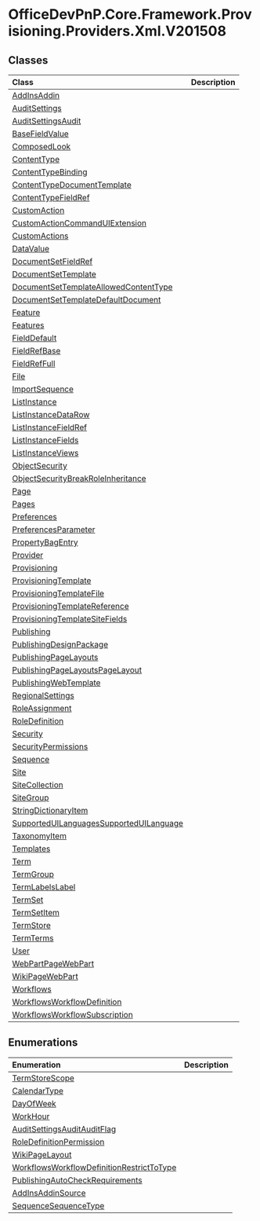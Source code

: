 # OfficeDevPnP.Core.Framework.Provisioning.Providers.Xml.V201508
## Classes
|**Class**|**Description**|
|:-----|:-----|
|[AddInsAddin](OfficeDevPnP.Core.Framework.Provisioning.Providers.Xml.V201508.AddInsAddin.md)||
|[AuditSettings](OfficeDevPnP.Core.Framework.Provisioning.Providers.Xml.V201508.AuditSettings.md)||
|[AuditSettingsAudit](OfficeDevPnP.Core.Framework.Provisioning.Providers.Xml.V201508.AuditSettingsAudit.md)||
|[BaseFieldValue](OfficeDevPnP.Core.Framework.Provisioning.Providers.Xml.V201508.BaseFieldValue.md)||
|[ComposedLook](OfficeDevPnP.Core.Framework.Provisioning.Providers.Xml.V201508.ComposedLook.md)||
|[ContentType](OfficeDevPnP.Core.Framework.Provisioning.Providers.Xml.V201508.ContentType.md)||
|[ContentTypeBinding](OfficeDevPnP.Core.Framework.Provisioning.Providers.Xml.V201508.ContentTypeBinding.md)||
|[ContentTypeDocumentTemplate](OfficeDevPnP.Core.Framework.Provisioning.Providers.Xml.V201508.ContentTypeDocumentTemplate.md)||
|[ContentTypeFieldRef](OfficeDevPnP.Core.Framework.Provisioning.Providers.Xml.V201508.ContentTypeFieldRef.md)||
|[CustomAction](OfficeDevPnP.Core.Framework.Provisioning.Providers.Xml.V201508.CustomAction.md)||
|[CustomActionCommandUIExtension](OfficeDevPnP.Core.Framework.Provisioning.Providers.Xml.V201508.CustomActionCommandUIExtension.md)||
|[CustomActions](OfficeDevPnP.Core.Framework.Provisioning.Providers.Xml.V201508.CustomActions.md)||
|[DataValue](OfficeDevPnP.Core.Framework.Provisioning.Providers.Xml.V201508.DataValue.md)||
|[DocumentSetFieldRef](OfficeDevPnP.Core.Framework.Provisioning.Providers.Xml.V201508.DocumentSetFieldRef.md)||
|[DocumentSetTemplate](OfficeDevPnP.Core.Framework.Provisioning.Providers.Xml.V201508.DocumentSetTemplate.md)||
|[DocumentSetTemplateAllowedContentType](OfficeDevPnP.Core.Framework.Provisioning.Providers.Xml.V201508.DocumentSetTemplateAllowedContentType.md)||
|[DocumentSetTemplateDefaultDocument](OfficeDevPnP.Core.Framework.Provisioning.Providers.Xml.V201508.DocumentSetTemplateDefaultDocument.md)||
|[Feature](OfficeDevPnP.Core.Framework.Provisioning.Providers.Xml.V201508.Feature.md)||
|[Features](OfficeDevPnP.Core.Framework.Provisioning.Providers.Xml.V201508.Features.md)||
|[FieldDefault](OfficeDevPnP.Core.Framework.Provisioning.Providers.Xml.V201508.FieldDefault.md)||
|[FieldRefBase](OfficeDevPnP.Core.Framework.Provisioning.Providers.Xml.V201508.FieldRefBase.md)||
|[FieldRefFull](OfficeDevPnP.Core.Framework.Provisioning.Providers.Xml.V201508.FieldRefFull.md)||
|[File](OfficeDevPnP.Core.Framework.Provisioning.Providers.Xml.V201508.File.md)||
|[ImportSequence](OfficeDevPnP.Core.Framework.Provisioning.Providers.Xml.V201508.ImportSequence.md)||
|[ListInstance](OfficeDevPnP.Core.Framework.Provisioning.Providers.Xml.V201508.ListInstance.md)||
|[ListInstanceDataRow](OfficeDevPnP.Core.Framework.Provisioning.Providers.Xml.V201508.ListInstanceDataRow.md)||
|[ListInstanceFieldRef](OfficeDevPnP.Core.Framework.Provisioning.Providers.Xml.V201508.ListInstanceFieldRef.md)||
|[ListInstanceFields](OfficeDevPnP.Core.Framework.Provisioning.Providers.Xml.V201508.ListInstanceFields.md)||
|[ListInstanceViews](OfficeDevPnP.Core.Framework.Provisioning.Providers.Xml.V201508.ListInstanceViews.md)||
|[ObjectSecurity](OfficeDevPnP.Core.Framework.Provisioning.Providers.Xml.V201508.ObjectSecurity.md)||
|[ObjectSecurityBreakRoleInheritance](OfficeDevPnP.Core.Framework.Provisioning.Providers.Xml.V201508.ObjectSecurityBreakRoleInheritance.md)||
|[Page](OfficeDevPnP.Core.Framework.Provisioning.Providers.Xml.V201508.Page.md)||
|[Pages](OfficeDevPnP.Core.Framework.Provisioning.Providers.Xml.V201508.Pages.md)||
|[Preferences](OfficeDevPnP.Core.Framework.Provisioning.Providers.Xml.V201508.Preferences.md)||
|[PreferencesParameter](OfficeDevPnP.Core.Framework.Provisioning.Providers.Xml.V201508.PreferencesParameter.md)||
|[PropertyBagEntry](OfficeDevPnP.Core.Framework.Provisioning.Providers.Xml.V201508.PropertyBagEntry.md)||
|[Provider](OfficeDevPnP.Core.Framework.Provisioning.Providers.Xml.V201508.Provider.md)||
|[Provisioning](OfficeDevPnP.Core.Framework.Provisioning.Providers.Xml.V201508.Provisioning.md)||
|[ProvisioningTemplate](OfficeDevPnP.Core.Framework.Provisioning.Providers.Xml.V201508.ProvisioningTemplate.md)||
|[ProvisioningTemplateFile](OfficeDevPnP.Core.Framework.Provisioning.Providers.Xml.V201508.ProvisioningTemplateFile.md)||
|[ProvisioningTemplateReference](OfficeDevPnP.Core.Framework.Provisioning.Providers.Xml.V201508.ProvisioningTemplateReference.md)||
|[ProvisioningTemplateSiteFields](OfficeDevPnP.Core.Framework.Provisioning.Providers.Xml.V201508.ProvisioningTemplateSiteFields.md)||
|[Publishing](OfficeDevPnP.Core.Framework.Provisioning.Providers.Xml.V201508.Publishing.md)||
|[PublishingDesignPackage](OfficeDevPnP.Core.Framework.Provisioning.Providers.Xml.V201508.PublishingDesignPackage.md)||
|[PublishingPageLayouts](OfficeDevPnP.Core.Framework.Provisioning.Providers.Xml.V201508.PublishingPageLayouts.md)||
|[PublishingPageLayoutsPageLayout](OfficeDevPnP.Core.Framework.Provisioning.Providers.Xml.V201508.PublishingPageLayoutsPageLayout.md)||
|[PublishingWebTemplate](OfficeDevPnP.Core.Framework.Provisioning.Providers.Xml.V201508.PublishingWebTemplate.md)||
|[RegionalSettings](OfficeDevPnP.Core.Framework.Provisioning.Providers.Xml.V201508.RegionalSettings.md)||
|[RoleAssignment](OfficeDevPnP.Core.Framework.Provisioning.Providers.Xml.V201508.RoleAssignment.md)||
|[RoleDefinition](OfficeDevPnP.Core.Framework.Provisioning.Providers.Xml.V201508.RoleDefinition.md)||
|[Security](OfficeDevPnP.Core.Framework.Provisioning.Providers.Xml.V201508.Security.md)||
|[SecurityPermissions](OfficeDevPnP.Core.Framework.Provisioning.Providers.Xml.V201508.SecurityPermissions.md)||
|[Sequence](OfficeDevPnP.Core.Framework.Provisioning.Providers.Xml.V201508.Sequence.md)||
|[Site](OfficeDevPnP.Core.Framework.Provisioning.Providers.Xml.V201508.Site.md)||
|[SiteCollection](OfficeDevPnP.Core.Framework.Provisioning.Providers.Xml.V201508.SiteCollection.md)||
|[SiteGroup](OfficeDevPnP.Core.Framework.Provisioning.Providers.Xml.V201508.SiteGroup.md)||
|[StringDictionaryItem](OfficeDevPnP.Core.Framework.Provisioning.Providers.Xml.V201508.StringDictionaryItem.md)||
|[SupportedUILanguagesSupportedUILanguage](OfficeDevPnP.Core.Framework.Provisioning.Providers.Xml.V201508.SupportedUILanguagesSupportedUILanguage.md)||
|[TaxonomyItem](OfficeDevPnP.Core.Framework.Provisioning.Providers.Xml.V201508.TaxonomyItem.md)||
|[Templates](OfficeDevPnP.Core.Framework.Provisioning.Providers.Xml.V201508.Templates.md)||
|[Term](OfficeDevPnP.Core.Framework.Provisioning.Providers.Xml.V201508.Term.md)||
|[TermGroup](OfficeDevPnP.Core.Framework.Provisioning.Providers.Xml.V201508.TermGroup.md)||
|[TermLabelsLabel](OfficeDevPnP.Core.Framework.Provisioning.Providers.Xml.V201508.TermLabelsLabel.md)||
|[TermSet](OfficeDevPnP.Core.Framework.Provisioning.Providers.Xml.V201508.TermSet.md)||
|[TermSetItem](OfficeDevPnP.Core.Framework.Provisioning.Providers.Xml.V201508.TermSetItem.md)||
|[TermStore](OfficeDevPnP.Core.Framework.Provisioning.Providers.Xml.V201508.TermStore.md)||
|[TermTerms](OfficeDevPnP.Core.Framework.Provisioning.Providers.Xml.V201508.TermTerms.md)||
|[User](OfficeDevPnP.Core.Framework.Provisioning.Providers.Xml.V201508.User.md)||
|[WebPartPageWebPart](OfficeDevPnP.Core.Framework.Provisioning.Providers.Xml.V201508.WebPartPageWebPart.md)||
|[WikiPageWebPart](OfficeDevPnP.Core.Framework.Provisioning.Providers.Xml.V201508.WikiPageWebPart.md)||
|[Workflows](OfficeDevPnP.Core.Framework.Provisioning.Providers.Xml.V201508.Workflows.md)||
|[WorkflowsWorkflowDefinition](OfficeDevPnP.Core.Framework.Provisioning.Providers.Xml.V201508.WorkflowsWorkflowDefinition.md)||
|[WorkflowsWorkflowSubscription](OfficeDevPnP.Core.Framework.Provisioning.Providers.Xml.V201508.WorkflowsWorkflowSubscription.md)||
## Enumerations
|**Enumeration**|**Description**|
|:-----|:-----|
|[TermStoreScope](OfficeDevPnP.Core.Framework.Provisioning.Providers.Xml.V201508.TermStoreScope.md)||
|[CalendarType](OfficeDevPnP.Core.Framework.Provisioning.Providers.Xml.V201508.CalendarType.md)||
|[DayOfWeek](OfficeDevPnP.Core.Framework.Provisioning.Providers.Xml.V201508.DayOfWeek.md)||
|[WorkHour](OfficeDevPnP.Core.Framework.Provisioning.Providers.Xml.V201508.WorkHour.md)||
|[AuditSettingsAuditAuditFlag](OfficeDevPnP.Core.Framework.Provisioning.Providers.Xml.V201508.AuditSettingsAuditAuditFlag.md)||
|[RoleDefinitionPermission](OfficeDevPnP.Core.Framework.Provisioning.Providers.Xml.V201508.RoleDefinitionPermission.md)||
|[WikiPageLayout](OfficeDevPnP.Core.Framework.Provisioning.Providers.Xml.V201508.WikiPageLayout.md)||
|[WorkflowsWorkflowDefinitionRestrictToType](OfficeDevPnP.Core.Framework.Provisioning.Providers.Xml.V201508.WorkflowsWorkflowDefinitionRestrictToType.md)||
|[PublishingAutoCheckRequirements](OfficeDevPnP.Core.Framework.Provisioning.Providers.Xml.V201508.PublishingAutoCheckRequirements.md)||
|[AddInsAddinSource](OfficeDevPnP.Core.Framework.Provisioning.Providers.Xml.V201508.AddInsAddinSource.md)||
|[SequenceSequenceType](OfficeDevPnP.Core.Framework.Provisioning.Providers.Xml.V201508.SequenceSequenceType.md)||
